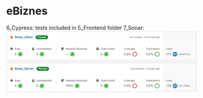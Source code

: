 # eBiznes
6_Cypress: tests included in 5_Frontend folder
7_Sonar: ![Sonar Tests Results](7_Sonar/SonarTests.png)
